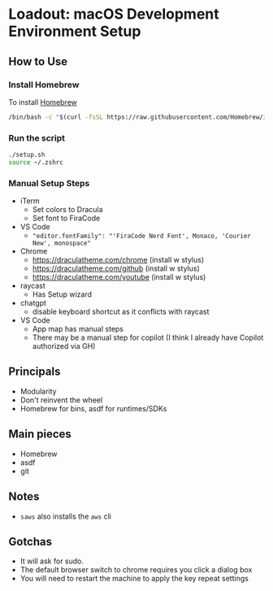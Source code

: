 # Loadout: macOS Development Environment Setup

## How to Use

### Install Homebrew

To install [Homebrew](https://brew.sh)

```sh
/bin/bash -c "$(curl -fsSL https://raw.githubusercontent.com/Homebrew/install/HEAD/install.sh)"
```

### Run the script

```sh
./setup.sh
source ~/.zshrc
```

### Manual Setup Steps

- iTerm
  - Set colors to Dracula
  - Set font to FiraCode
- VS Code
  - `"editor.fontFamily": "'FiraCode Nerd Font', Monaco, 'Courier New', monospace"`
- Chrome
  - https://draculatheme.com/chrome (install w stylus)
  - https://draculatheme.com/github (install w stylus)
  - https://draculatheme.com/youtube (install w stylus)
- raycast
  - Has Setup wizard
- chatgpt
  - disable keyboard shortcut as it conflicts with raycast
- VS Code
  - App map has manual steps
  - There may be a manual step for copilot (I think I already have Copilot authorized via GH)

## Principals

- Modularity
- Don't reinvent the wheel
- Homebrew for bins, asdf for runtimes/SDKs

## Main pieces

- Homebrew
- asdf
- git

## Notes

- `saws` also installs the `aws` cli

## Gotchas

- It will ask for sudo.
- The default browser switch to chrome requires you click a dialog box
- You will need to restart the machine to apply the key repeat settings
